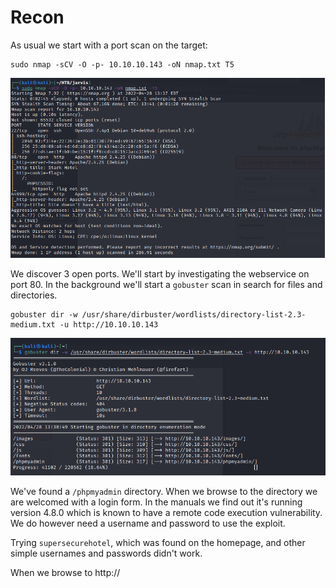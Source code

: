 # Recon
As usual we start with a port scan on the target:
```
sudo nmap -sCV -O -p- 10.10.10.143 -oN nmap.txt T5
```
<img src="https://raw.githubusercontent.com/vbrunschot/Write-Ups/main/HackTheBox/Jarvis/assets/1.png">

We discover 3 open ports. We'll start by investigating the webservice on port 80. In the background we'll start a ```gobuster``` scan in search for files and directories.

```
gobuster dir -w /usr/share/dirbuster/wordlists/directory-list-2.3-medium.txt -u http://10.10.10.143
```
<img src="https://raw.githubusercontent.com/vbrunschot/Write-Ups/main/HackTheBox/Jarvis/assets/2.png">

We've found a ```/phpmyadmin``` directory. When we browse to the directory we are welcomed with a login form. In the manuals we find out it's running version 4.8.0 which is known to have a remote code execution vulnerability. We do however need a username and password to use the exploit.

Trying ```supersecurehotel```, which was found on the homepage, and other simple usernames and passwords didn't work.




When we browse to http://